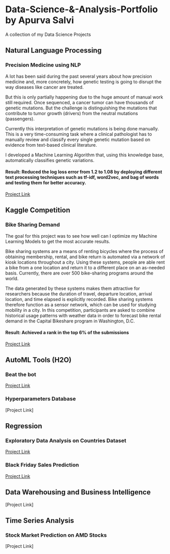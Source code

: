 # Data-Science-&-Analysis-Portfolio by Apurva Salvi

A collection of my Data Science Projects

## Natural Language Processing

### Precision Medicine using NLP

A lot has been said during the past several years about how precision medicine and, more concretely, how genetic testing is going to disrupt the way diseases like cancer are treated.

But this is only partially happening due to the huge amount of manual work still required. Once sequenced, a cancer tumor can have thousands of genetic mutations. But the challenge is distinguishing the mutations that contribute to tumor growth (drivers) from the neutral mutations (passengers).

Currently this interpretation of genetic mutations is being done manually. This is a very time-consuming task where a clinical pathologist has to manually review and classify every single genetic mutation based on evidence from text-based clinical literature.

I developed a Machine Learning Algorithm that, using this knowledge base, automatically classifies genetic variations. 

#### Result: Reduced the log loss error from 1.2 to 1.08 by deploying different text processing techniques such as tf-idf, word2vec, and bag of words and testing them for better accuracy.

[Project Link](https://github.com/ApurvaSalvi/Detecting-Cancer-using-NLP/blob/master/Precision_Medicine.ipynb)

## Kaggle Competition

### Bike Sharing Demand

The goal for this project was to see how well can I optimize my Machine Learning Models to get the most accurate results.

Bike sharing systems are a means of renting bicycles where the process of obtaining membership, rental, and bike return is automated via a network of kiosk locations throughout a city. Using these systems, people are able rent a bike from a one location and return it to a different place on an as-needed basis. Currently, there are over 500 bike-sharing programs around the world.

The data generated by these systems makes them attractive for researchers because the duration of travel, departure location, arrival location, and time elapsed is explicitly recorded. Bike sharing systems therefore function as a sensor network, which can be used for studying mobility in a city. In this competition, participants are asked to combine historical usage patterns with weather data in order to forecast bike rental demand in the Capital Bikeshare program in Washington, D.C.

#### Result: Achieved a rank in the top 6% of the submissions

[Project Link](https://github.com/ApurvaSalvi/Bike-Sharing-Demand/blob/master/Bike%20Sharing%20Demand.ipynb)

## AutoML Tools (H2O)

### Beat the bot

[Project Link](https://github.com/ApurvaSalvi/Beat-the-bot/blob/master/Beat%20the%20Bot.ipynb)

### Hyperparameters Database

[Project Link]

## Regression 

### Exploratory Data Analysis on Countries Dataset

[Project Link](https://github.com/ApurvaSalvi/EDA-on-Countries-dataset/blob/master/Countries_of_the_World_EDA_Assignment_1.ipynb)

### Black Friday Sales Prediction

[Project Link](https://github.com/ApurvaSalvi/Black-Friday-Sales-Prediction/blob/master/BlackFriday.ipynb)

## Data Warehousing and Business Intelligence

[Project Link]

## Time Series Analysis

### Stock Market Prediction on AMD Stocks

[Project Link]
